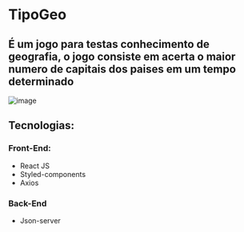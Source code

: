 # TipoGeo

## É um jogo para testas conhecimento de geografia, o jogo consiste em acerta o maior numero de capitais dos paises em um tempo determinado

![image](https://user-images.githubusercontent.com/68666964/134706790-2d613ffb-2397-4703-a0c4-e384bc40e85d.png)

## Tecnologias: 
### Front-End:
- React JS
- Styled-components
- Axios

### Back-End
- Json-server
